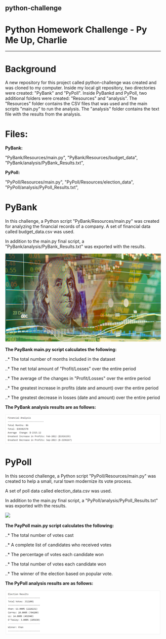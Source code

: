 ## python-challenge

# Python Homework Challenge - Py Me Up, Charlie
---------------------------------------------------------------------------------------------------------------------------------------------------------------------------------
# Background
A new repository for this project called python-challenge was created and was cloned to my computer.
Inside my local git repository, two directories were created: "PyBank" and "PyPoll". 
Inside PyBankd and PyPoll, two additional folders were created: "Resources" and "analysis".
The "Resources" folder contains the CSV files that was used and the main scripts "main.py" to run the analysis.
The "analysis" folder contains the text file with the results from the analysis. 

# Files:

**PyBank:**

"PyBank/Resources/main.py", 
"PyBank/Resources/budget_data", 
"PyBank/analysis/PyBank_Results.txt", 


**PyPoll:**

"PyPoll/Resources/main.py", 
"PyPoll/Resources/election_data", 
"PyPoll/analysis/PyPoll_Results.txt", 

# PyBank 

In this challenge, a Python script "PyBank/Resources/main.py" was created for analyzing the financial records of a company. A set of financial data called budget_data.csv was used.


In addition to the main.py final script, a "PyBank/analysis/PyBank_Results.txt" was exported with the results.

 ![](images/PyBank.png)


**The PayBank main.py script calculates the following:**


  ..* The total number of months included in the dataset

  ..* The net total amount of "Profit/Losses" over the entire period

  ..* The average of the changes in "Profit/Losses" over the entire period

  ..* The greatest increase in profits (date and amount) over the entire period

  ..* The greatest decrease in losses (date and amount) over the entire period
 
 **The PyBank analysis results are as follows:**
 
![](images/FinancialResults.png)
  
 
# PyPoll 

In this second challenge, a Python script "PyPoll/Resources/main.py" was created to help a small, rural town modernize its vote process. 

A set of poll data called election_data.csv was used.

In addition to the main.py final script, a "PyPoll/analysis/PyPoll_Results.txt" was exported with the results.

![](images/PyPoll.png)


**The PayPoll main.py script calculates the following:**

  ..* The total number of votes cast

  ..* A complete list of candidates who received votes

  ..* The percentage of votes each candidate won

  ..* The total number of votes each candidate won

  ..* The winner of the election based on popular vote.
 
 **The PyPoll analysis results are as follows:**
  
![](images/ElectionResults.png)
